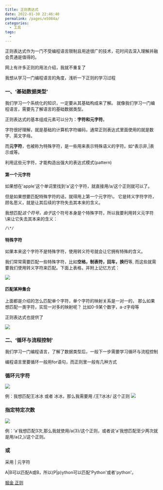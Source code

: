 ```yaml
---
title: 正则表达式
date: 2022-01-30 22:46:40
permalink: /pages/e5084a/
categories:
  - 工具
tags:
  - 
---
```



正则表达式作为一门不受编程语言限制且用途很广的技术，花时间去深入理解并融会贯通是值得的。

网上有许多正则的用法介绍，我就不重复了

我想从学习一门编程语言的角度，浅析一下正则的学习过程 


### 一、‘基础数据类型’

我们学习一个系统化的知识，一定要从其基础构成来了解。 就像我们学习一门编程语言，需要先了解语言的基础数据类型。 

正则表达式的基本组成元素可以分为：**字符和元字符**。

字符很好理解，就是基础的计算机字符编码，通常正则表达式里面使用的就是数字、英文字母。  

而**元字符**，也被称为特殊字符，是一些用来表示特殊语义的字符。如^表示非,|表示或等。    

利用这些元字符，才能构造出强大的表达式模式(pattern)  

#### 第一个元字符

如果想在'apple'这个单词里找到‘a'这个字符，就直接用/a/这个正则就可以了。  

但是如果想要匹配特殊字符的话，就得用上第一个元字符\， 它是转义字符字符，顾名思义，就是让其后续的字符失去其本来的含义。

我想匹配*这个符号，由于*这个符号本身是个特殊字符，所以我要利用转义元字符\来让它失去其本来的含义：

```sh
/\*/
```

#### 特殊字符


如果本来这个字符不是特殊字符，使用转义符号就会让它拥有特殊的含义。  

我们常常需要匹配一些特殊字符，比如**空格，制表符，回车，换行**等, 而这些就需要我们使用转义字符来匹配。下面上表格，并附上记忆方式：

![](https://qiniu.espe.work/blog/20220130225051.png)


#### 匹配某种集合

上面都是介绍的怎么匹配单个字符，单个字符的映射关系是一对一的， 那么如果想匹配一类字符，实现一对多的映射呢？ 比如0-9某个数字，a-z字母等

正则表达式也提供了

![](https://qiniu.espe.work/blog/20220130230716.png)



### 二、‘循环与流程控制’

我们学习一门编程语言，了解了数据类型后，一般下一步需要学习循环与流程控制

编程语言里要循环一般用for语句，而正则里一般有几种方式

### 循环元字符

![](https://qiniu.espe.work/blog/20220130231728.png)

例：我想匹配王冰冰 或者 冰冰，那么我需要用 /王?冰冰/ 这个正则
![](https://qiniu.espe.work/blog/20220130232236.png)


### 指定特定次数

![](https://qiniu.espe.work/blog/20220130231824.png)

例：'a'我想匹配3次,那么我就使用/a{3}/这个正则，或者说'a'我想匹配至少两次就是用/a{2,}/这个正则。

### 或

采用 | 元字符

A|B可以匹配A或B，所以(P|p)ython可以匹配'Python'或者'python'。


[掘金 正则](https://juejin.cn/post/6844903845227659271)